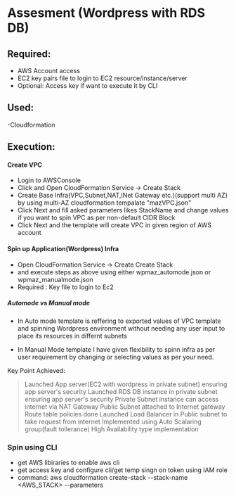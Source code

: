 # Assesment (Wordpress with RDS DB)


## Required:

  - AWS Account access
  - EC2 key pairs file to login to EC2 resource/instance/server
  - Optional: Access key if want to execute it by CLI

## Used: 
  -Cloudformation

## Execution:

#### Create VPC
  - Login to AWSConsole
  - Click and Open CloudFormation Service -> Create Stack 
  - Create Base Infra(VPC,Subnet,NAT,INet Gateway etc.)(support multi AZ) by using multi-AZ cloudformation tempalate "mazVPC.json"
  - Click Next and fill asked parameters likes StackName and change values if you want to spin VPC as per non-default CIDR Block
  - Click Next and the template will create VPC in given region of AWS account
  
#### Spin up Application(Wordpress) Infra
  - Open CloudFormation Service -> Create Create Stack 
  - and execute steps as above using either wpmaz_automode.json or wpmaz_manualmode.json
  - Required : Key file to login to Ec2
  
##### Automode vs Manual mode 
  - In Auto mode template is reffering to exported values of VPC template and spinning Wordpress environment without needing any user input to place its resources in differnt subnets
  
  - In Manual Mode template I have given flexibility to spinn infra as per user requirement by changing or selecting values as per your need.
  
  

Key Point Achieved:

> Launched App server(EC2 with wordpress in private subnet) ensuring app server's security
> Launched RDS DB instance in private subnet ensuring app server's security
> Private Subnet instance can access internet via NAT Gateway
> Public Subnet attached to Internet gateway
> Route table policies done 
> Launched Load Balancer in Public subnet to take request from internet
> Implemented using Auto Scalaring group(fault tollerance)
> High Availability type implementation


### Spin using CLI

- get AWS libiraries to enable aws cli
- get access key and configure cli/get temp singn on token using IAM role
- command:
aws cloudformation create-stack --stack-name <AWS_STACK> --parameters <PARAMETERS IN KEY VALUE FORM> 
 


